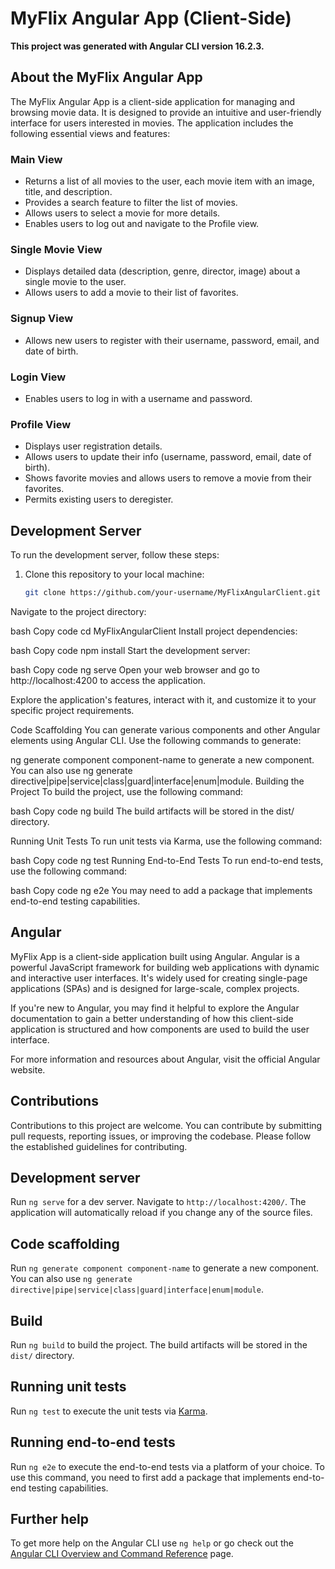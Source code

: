 
# MyFlix Angular App (Client-Side) 

**This project was generated with Angular CLI version 16.2.3.**

## About the MyFlix Angular App

The MyFlix Angular App is a client-side application for managing and browsing movie data. It is designed to provide an intuitive and user-friendly interface for users interested in movies. The application includes the following essential views and features:

### Main View

- Returns a list of all movies to the user, each movie item with an image, title, and description.
- Provides a search feature to filter the list of movies.
- Allows users to select a movie for more details.
- Enables users to log out and navigate to the Profile view.

### Single Movie View

- Displays detailed data (description, genre, director, image) about a single movie to the user.
- Allows users to add a movie to their list of favorites.

### Signup View

- Allows new users to register with their username, password, email, and date of birth.

### Login View

- Enables users to log in with a username and password.

### Profile View

- Displays user registration details.
- Allows users to update their info (username, password, email, date of birth).
- Shows favorite movies and allows users to remove a movie from their favorites.
- Permits existing users to deregister.

## Development Server

To run the development server, follow these steps:

1. Clone this repository to your local machine:

   ```bash
   git clone https://github.com/your-username/MyFlixAngularClient.git
Navigate to the project directory:

bash
Copy code
cd MyFlixAngularClient
Install project dependencies:

bash
Copy code
npm install
Start the development server:

bash
Copy code
ng serve
Open your web browser and go to http://localhost:4200 to access the application.

Explore the application's features, interact with it, and customize it to your specific project requirements.

Code Scaffolding
You can generate various components and other Angular elements using Angular CLI. Use the following commands to generate:

ng generate component component-name to generate a new component.
You can also use ng generate directive|pipe|service|class|guard|interface|enum|module.
Building the Project
To build the project, use the following command:

bash
Copy code
ng build
The build artifacts will be stored in the dist/ directory.

Running Unit Tests
To run unit tests via Karma, use the following command:

bash
Copy code
ng test
Running End-to-End Tests
To run end-to-end tests, use the following command:

bash
Copy code
ng e2e
You may need to add a package that implements end-to-end testing capabilities.

## Angular 
MyFlix App is a client-side application built using Angular. Angular is a powerful JavaScript framework for building web applications with dynamic and interactive user interfaces. It's widely used for creating single-page applications (SPAs) and is designed for large-scale, complex projects.

If you're new to Angular, you may find it helpful to explore the Angular documentation to gain a better understanding of how this client-side application is structured and how components are used to build the user interface.

For more information and resources about Angular, visit the official Angular website.

## Contributions
Contributions to this project are welcome. You can contribute by submitting pull requests, reporting issues, or improving the codebase. Please follow the established guidelines for contributing.




## Development server

Run `ng serve` for a dev server. Navigate to `http://localhost:4200/`. The application will automatically reload if you change any of the source files.

## Code scaffolding

Run `ng generate component component-name` to generate a new component. You can also use `ng generate directive|pipe|service|class|guard|interface|enum|module`.

## Build

Run `ng build` to build the project. The build artifacts will be stored in the `dist/` directory.

## Running unit tests

Run `ng test` to execute the unit tests via [Karma](https://karma-runner.github.io).

## Running end-to-end tests

Run `ng e2e` to execute the end-to-end tests via a platform of your choice. To use this command, you need to first add a package that implements end-to-end testing capabilities.

## Further help

To get more help on the Angular CLI use `ng help` or go check out the [Angular CLI Overview and Command Reference](https://angular.io/cli) page.
